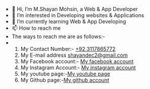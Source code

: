 - 👋 Hi, I’m M.Shayan Mohsin, a Web & App Developer
- 👀 I’m interested in Developing websites & Applications
- 🌱 I’m currently learning Web & App Developing
- 📫 How to reach me
- The ways to reach me are as follows:-
- <ol>
  <li>My Contact Number:- <a href="tel:+92 3117865772">+92 3117865772</a></li>
  <li>My E-mail address <a href="mailto:shayandec2@gmail.com">shayandec2@gmail.com</a> </li>
  <li>  My Facebook account:- <a href="https://www.facebook.com/profile.php?id=61553222710778">My facebook account</a></li>
  <li>My Instagram Account:- <a href="https://www.instagram.com/8143shayan/">My instagram account</a></li>
  <li>My youtube page:-<a href="https://www.youtube.com/feed/you">My youtube page</a></li>
  <li>My Github page:-<a href="https://github.com/Shayan-Webdeveloper">My github account</a></li>
</ol>

<!---
Shayan-Webdeveloper/Shayan-Webdeveloper is a ✨ special ✨ repository because its `README.md` (this file) appears on your GitHub profile.
You can click the Preview link to take a look at your changes.
--->
